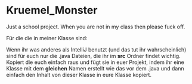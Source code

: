 # Kruemel_Monster
Just a school project. When you are not in my class then please fuck off.

Für die die in meiner Klasse sind:
	
Wenn ihr was anderes als IntelliJ benutzt (und das tut ihr wahrscheinlich) sind für euch nur die .java Dateien, 
die ihr im **src** Ordner findet wichtig.
Kopiert die euch einfach raus und fügt sie in euer Projekt, 
indem ihr eine Klasse mit dem **gleichen** Namen erstellt wie das vor dem .java
und dann einfach den Inhalt von dieser Klasse in eure Klasse kopiert.
